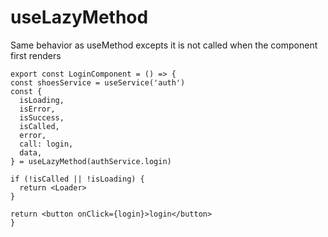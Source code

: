 # useLazyMethod

Same behavior as useMethod excepts it is not called when the component first renders

```tsx
export const LoginComponent = () => {
const shoesService = useService('auth')
const {
  isLoading,
  isError,
  isSuccess,
  isCalled,
  error,
  call: login,
  data,
} = useLazyMethod(authService.login)

if (!isCalled || !isLoading) {
  return <Loader>
}

return <button onClick={login}>login</button>
}
```

